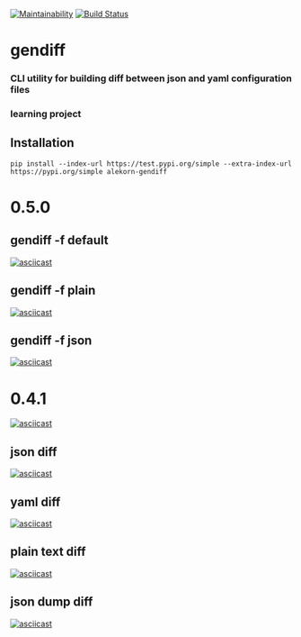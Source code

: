 [![Maintainability](https://api.codeclimate.com/v1/badges/c44810bfbc721c6b4f84/maintainability)](https://codeclimate.com/github/alekorn/python-project-lvl2/maintainability)
[![Build Status](https://travis-ci.org/alekorn/python-project-lvl2.svg?branch=master)](https://travis-ci.org/alekorn/python-project-lvl2)
# gendiff
### CLI utility for building diff between json and yaml configuration files
### learning project
## Installation

```
pip install --index-url https://test.pypi.org/simple --extra-index-url https://pypi.org/simple alekorn-gendiff
```
# 0.5.0
## gendiff -f default
[![asciicast](https://asciinema.org/a/oVfXRdLNuZ0YeHqTWWFBVFW86.svg)](https://asciinema.org/a/oVfXRdLNuZ0YeHqTWWFBVFW86)
## gendiff -f plain
[![asciicast](https://asciinema.org/a/CyJvIv6Rzm34ksds33HM2ml2T.svg)](https://asciinema.org/a/CyJvIv6Rzm34ksds33HM2ml2T)
## gendiff -f json
[![asciicast](https://asciinema.org/a/d5dbi9iwcChStoRe8EMuZCdvH.svg)](https://asciinema.org/a/d5dbi9iwcChStoRe8EMuZCdvH)
# 0.4.1
[![asciicast](https://asciinema.org/a/BZdoAfpeQvyuMGmQNifQzIjHF.svg)](https://asciinema.org/a/BZdoAfpeQvyuMGmQNifQzIjHF)
## json diff
[![asciicast](https://asciinema.org/a/GaXVH7DhR5PmogQs0lghlDc7G.svg)](https://asciinema.org/a/GaXVH7DhR5PmogQs0lghlDc7G)
## yaml diff
[![asciicast](https://asciinema.org/a/hUpHLwKaLkm7y1nuBEmibRYNB.svg)](https://asciinema.org/a/hUpHLwKaLkm7y1nuBEmibRYNB)
## plain text diff
[![asciicast](https://asciinema.org/a/EuhBCx2k6LCgHrr49CXHSE0GV.svg)](https://asciinema.org/a/EuhBCx2k6LCgHrr49CXHSE0GV)
## json dump diff
[![asciicast](https://asciinema.org/a/peiBrY4KKze8fQWn6jnpFMQ1O.svg)](https://asciinema.org/a/peiBrY4KKze8fQWn6jnpFMQ1O)

